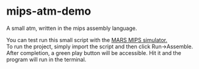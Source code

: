 # mips-atm-demo
A small atm, written in the mips assembly language.

You can test run this small script with the [MARS MIPS simulator.](http://courses.missouristate.edu/kenvollmar/mars/download.htm)</br>
To run the project, simply import the script and then click Run->Assemble.</br> After completion, a green play button will be accessible. Hit it and the program will run in the terminal.
